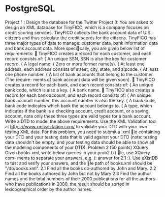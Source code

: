 # PostgreSQL
Project 1 : Design the database for the Twitter
Project 3:
You are asked to design an XML database for TinyFICO, which is a company
focuses on credit scoring services. TinyFICO collects the bank account data of
U.S. citizens and thus calculate the credit scores for the citizens.
TinyFICO has three major types of data to manage: customer data, bank
information data and bank account data. More specically, you are given below
list of requirements:
 TinyFICO creates a record for each customer, and each record consists
of:
{ An unique SSN, SSN is also the key for customer record.
{ A legal name.
{ Zero or more former name(s).
{ At least one address, each address consists of street, city, state, and
zipcode.
{ At least one phone number.
{ A list of bank accounts that belong to the customer. (The require-
ments of bank account data will be given soon).
 TinyFICO creates a record for each bank, and each record consists of:
{ An unique bank code, which is also a key.
{ A bank name.
 TinyFICO also creates a record for each bank account, and each record
consists of:
{ An unique bank account number, this account number is also the
key.
{ A bank code, bank code indicates which bank the account belongs
to.
{ A type, which indicates if the bank is a checking account, credit
account, or a saving account, note only these three types are valid
types for a bank account.
Write a DTD to model the above requirements. Use the XML Validation tool
at https://www.xmlvalidation.com/ to validate your DTD with your own
testing XML data. For this problem, you need to submit a .xml le containing
your DTD and your testing data that is valid against your DTD (note: testing
data shouldn't be empty, and your testing data should be able to show all the
modeling components of your DTD).
Problem 2 (50 points) XQuery
Given books.xml, write below queries in your prob2.txt le, use XQuery com-
ments to separate your answers, e.g. (: answer for 2.1 :). Use eXistDB
to test and verify your answers, and the le path of books.xml should be
"/db/books.xml".
2.1 Find all the books co-authored by John and Mary.
2.2 Find all the books authored by John but not by Mary
2.3 Find the author names and the total numbers of their 2000 publications
for all the authors who have publications in 2000, the result should be sorted in
lexicographical order by the author names.
